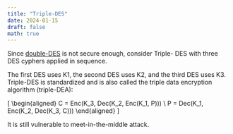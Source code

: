 ```yaml
---
title: "Triple-DES"
date: 2024-01-15
draft: false
math: true
---
```

Since [double-DES](/double-des) is not secure enough, consider Triple-
DES with three DES cyphers applied in sequence.

The first DES uses K1, the second DES uses K2, and the third DES uses
K3. Triple-DES is standardized and is also called the
triple data encryption algorithm (triple-DEA):

\[
\begin{aligned}
C = Enc(K_3, Dec(K_2, Enc(K_1, P))) \\
P = Dec(K_1, Enc(K_2, Dec(K_3, C)))
\end{aligned}
\]

It is still vulnerable to meet-in-the-middle attack.
